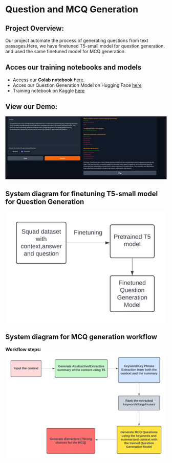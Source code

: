 # Question and MCQ Generation 

## Project Overview:
Our project automate the process of generating questions from text passages.Here, we have finetuned T5-small model for question generation. and used the same finetuned model for MCQ generation.


## Acces our training notebooks and models
- Access our **Colab notebook** [here](https://colab.research.google.com/drive/1vn_BxUOoE6cgqK57jkEBYs-yXNtTWbcW?usp=sharing).
- Acces our Question Generation Model on Hugging Face [here](https://huggingface.co/nadika/question_generation_final)
- Training notebook on Kaggle [here](https://www.kaggle.com/code/mahimadhakal/questiongenerator?scriptVersionId=171923165)

## View our Demo: 
[![Demo Video](images/HLT_MCQ.png)](https://drive.google.com/file/d/1QcNoFwLogo3LUCtO4_3_o4CgRclAg6QP/view?usp=sharing)



## System diagram for finetuning T5-small model for Question Generation
<img src="images/QG_system_diagram.png" alt="Question Generation" width="500">


## System diagram for MCQ generation workflow

**Workflow steps:**
<img src="images/MCQG_system_diagram.png" alt="MCQ Generation" width="700">


